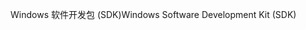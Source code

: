 <span data-ttu-id="03f15-101">Windows 软件开发包 (SDK)</span><span class="sxs-lookup"><span data-stu-id="03f15-101">Windows Software Development Kit (SDK)</span></span>